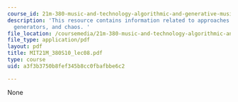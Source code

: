 ```yaml
---
course_id: 21m-380-music-and-technology-algorithmic-and-generative-music-spring-2010
description: 'This resource contains information related to approaches: permutations,
  generators, and chaos. '
file_location: /coursemedia/21m-380-music-and-technology-algorithmic-and-generative-music-spring-2010/a3f3b3750b8fef345b8cc0fbafbbe6c2_MIT21M_380S10_lec08.pdf
file_type: application/pdf
layout: pdf
title: MIT21M_380S10_lec08.pdf
type: course
uid: a3f3b3750b8fef345b8cc0fbafbbe6c2

---
```

None